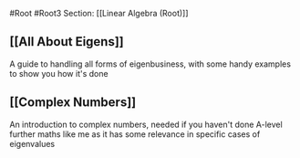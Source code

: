 #Root #Root3 Section: [[Linear Algebra (Root)]] 
## [[All About Eigens]]

A guide to handling all forms of eigenbusiness, with some handy examples to show you how it's done
## [[Complex Numbers]]

An introduction to complex numbers, needed if you haven't done A-level further maths like me as it has some relevance in specific cases of eigenvalues